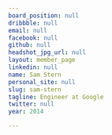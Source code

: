 ```yaml
---
board_position: null
dribbble: null
email: null
facebook: null
github: null
headshot_jpg_url: null
layout: member_page
linkedin: null
name: Sam Stern
personal_site: null
slug: sam-stern
tagline: Engineer at Google
twitter: null
year: 2014

---
```

